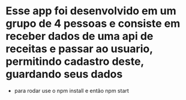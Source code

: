 # Esse app foi desenvolvido em um grupo de 4 pessoas e consiste em receber dados de uma api de receitas e passar ao usuario, permitindo cadastro deste, guardando seus dados
- para rodar use o npm install e então npm start